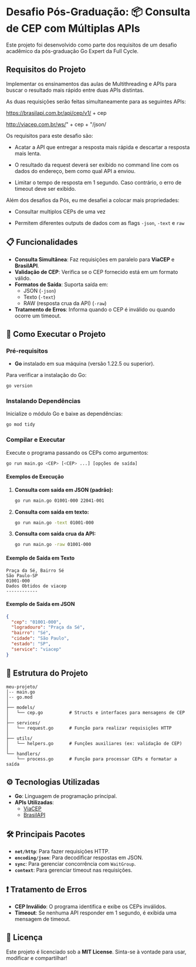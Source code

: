 
# Desafio Pós-Graduação: 📦 Consulta de CEP com Múltiplas APIs
Este projeto foi desenvolvido como parte dos requisitos de um desafio acadêmico da pós-graduação Go Expert da Full Cycle.

## Requisitos do Projeto
Implementar os ensinamentos das aulas de Multithreading e APIs para buscar o resultado mais rápido entre duas APIs distintas.

As duas requisições serão feitas simultaneamente para as seguintes APIs:

https://brasilapi.com.br/api/cep/v1/ + cep

http://viacep.com.br/ws/" + cep + "/json/

Os requisitos para este desafio são:

- Acatar a API que entregar a resposta mais rápida e descartar a resposta mais lenta.

- O resultado da request deverá ser exibido no command line com os dados do endereço, bem como qual API a enviou.

- Limitar o tempo de resposta em 1 segundo. Caso contrário, o erro de timeout deve ser exibido.

Além dos desafios da Pós, eu me desafiei a colocar mais propriedades:

- Consultar multiplos CEPs de uma vez

- Permitem diferentes outputs de dados com as flags `-json`, `-text` e `raw`

## 📋 Funcionalidades

- **Consulta Simultânea**: Faz requisições em paralelo para **ViaCEP** e **BrasilAPI**.
- **Validação de CEP**: Verifica se o CEP fornecido está em um formato válido.
- **Formatos de Saída**: Suporta saída em:
  - JSON (`-json`)
  - Texto (`-text`)
  - RAW (resposta crua da API) (`-raw`)
- **Tratamento de Erros**: Informa quando o CEP é inválido ou quando ocorre um timeout.

## 🚀 Como Executar o Projeto

### Pré-requisitos

- **Go** instalado em sua máquina (versão 1.22.5 ou superior).

Para verificar a instalação do Go:

```bash
go version
```

### Instalando Dependências

Inicialize o módulo Go e baixe as dependências:

```bash
go mod tidy
```

### Compilar e Executar

Execute o programa passando os CEPs como argumentos:

```bash
go run main.go <CEP> [<CEP> ...] [opções de saída]
```

#### Exemplos de Execução

1. **Consulta com saída em JSON (padrão):**

   ```bash
   go run main.go 01001-000 22041-001
   ```

2. **Consulta com saída em texto:**

   ```bash
   go run main.go -text 01001-000
   ```

3. **Consulta com saída crua da API:**

   ```bash
   go run main.go -raw 01001-000
   ```

#### Exemplo de Saída em Texto

```
Praça da Sé, Bairro Sé 
São Paulo-SP 
01001-000 
Dados Obtidos de viacep 
------------
```

#### Exemplo de Saída em JSON

```json
{
  "cep": "01001-000",
  "logradouro": "Praça da Sé",
  "bairro": "Sé",
  "cidade": "São Paulo",
  "estado": "SP",
  "service": "viacep"
}
```

## 📂 Estrutura do Projeto

```
meu-projeto/
│-- main.go
│-- go.mod
│
├── models/
│   └── cep.go          # Structs e interfaces para mensagens de CEP
│
├── services/
│   └── request.go      # Função para realizar requisições HTTP
│
├── utils/
│   └── helpers.go      # Funções auxiliares (ex: validação de CEP)
│
└── handlers/
    └── process.go      # Função para processar CEPs e formatar a saída
```

## ⚙️ Tecnologias Utilizadas

- **Go**: Linguagem de programação principal.
- **APIs Utilizadas**:
  - [ViaCEP](https://viacep.com.br/)
  - [BrasilAPI](https://brasilapi.com.br/)

## 🛠️ Principais Pacotes

- **`net/http`**: Para fazer requisições HTTP.
- **`encoding/json`**: Para decodificar respostas em JSON.
- **`sync`**: Para gerenciar concorrência com `WaitGroup`.
- **`context`**: Para gerenciar timeout nas requisições.

## ❗ Tratamento de Erros

- **CEP Inválido**: O programa identifica e exibe os CEPs inválidos.
- **Timeout**: Se nenhuma API responder em 1 segundo, é exibida uma mensagem de timeout.

## 📝 Licença

Este projeto é licenciado sob a **MIT License**. Sinta-se à vontade para usar, modificar e compartilhar!
